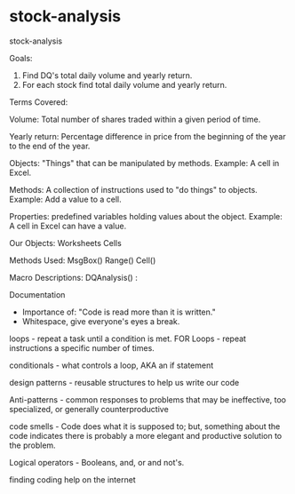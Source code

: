 # stock-analysis
stock-analysis

Goals: 
1) Find DQ's total daily volume and yearly return.
2) For each stock find total daily volume and yearly return.

Terms Covered: 

Volume: Total number of shares traded within a given period of time.

Yearly return: Percentage difference in price from the beginning 
               of the year to the end of the year.
               
Objects: "Things" that can be manipulated by methods.
Example: A cell in Excel.

Methods: A collection of instructions used to "do things" to objects.
Example: Add a value to a cell.

Properties: predefined variables holding values about the object.
Example: A cell in Excel can have a value. 

Our Objects: 
Worksheets
Cells

Methods Used: 
MsgBox()
Range()
Cell()

Macro Descriptions: 
DQAnalysis() : 


Documentation
  - Importance of: "Code is read more than it is written."
  - Whitespace, give everyone's eyes a break.


loops - repeat a task until a condition is met.
  FOR Loops - repeat instructions a specific number of times.
  
conditionals - what controls a loop, AKA an if statement

design patterns - reusable structures to help us write our code

Anti-patterns - common responses to problems that may be ineffective, too specialized, or generally counterproductive

code smells - Code does what it is supposed to; but, something about the code indicates there is probably a more elegant and productive solution to the problem.

Logical operators - Booleans, and, or and not's. 


finding coding help on the internet




